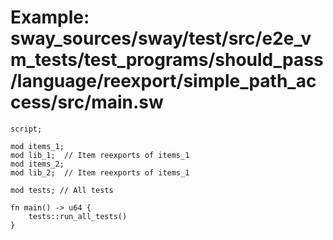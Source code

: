 # Example: sway_sources/sway/test/src/e2e_vm_tests/test_programs/should_pass/language/reexport/simple_path_access/src/main.sw

```sway
script;

mod items_1;
mod lib_1;  // Item reexports of items_1
mod items_2;
mod lib_2;  // Item reexports of items_1

mod tests; // All tests

fn main() -> u64 {
    tests::run_all_tests()
}

```
